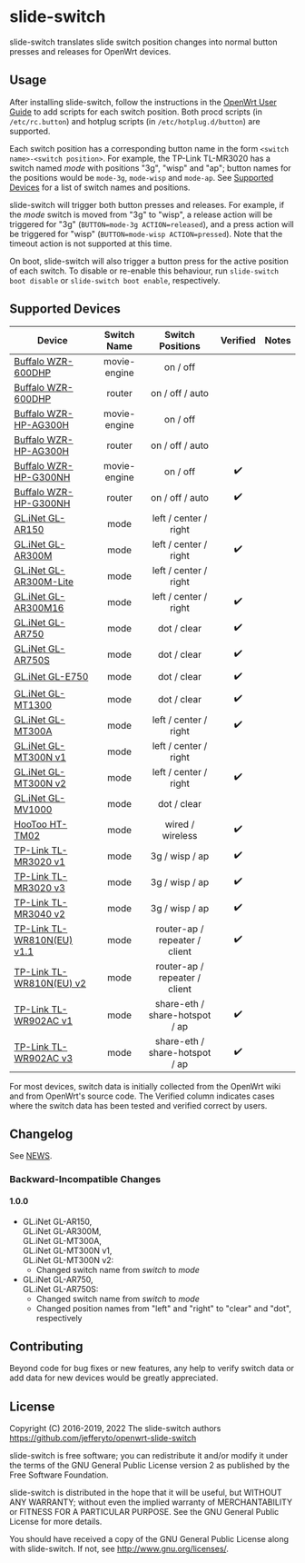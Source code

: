 # slide-switch

slide-switch translates slide switch position changes into normal button
presses and releases for OpenWrt devices.

## Usage

After installing slide-switch, follow the instructions in the [OpenWrt
User Guide][] to add scripts for each switch position. Both procd
scripts (in `/etc/rc.button`) and hotplug scripts (in
`/etc/hotplug.d/button`) are supported.

Each switch position has a corresponding button name in the form
`<switch name>-<switch position>`. For example, the TP-Link TL-MR3020
has a switch named *mode* with positions "3g", "wisp" and "ap"; button
names for the positions would be `mode-3g`, `mode-wisp` and `mode-ap`.
See [Supported Devices][] for a list of switch names
and positions.

slide-switch will trigger both button presses and releases. For example,
if the *mode* switch is moved from "3g" to "wisp", a release action will
be triggered for "3g" (`BUTTON=mode-3g ACTION=released`), and a press
action will be triggered for "wisp" (`BUTTON=mode-wisp ACTION=pressed`).
Note that the timeout action is not supported at this time.

On boot, slide-switch will also trigger a button press for the active
position of each switch. To disable or re-enable this behaviour, run
`slide-switch boot disable` or `slide-switch boot enable`, respectively.

[OpenWrt User Guide]: https://openwrt.org/docs/guide-user/hardware/hardware.button
[Supported Devices]: #supported-devices

## Supported Devices

| Device                         | Switch Name  | Switch Positions               | Verified           | Notes |
| ------------------------------ | :----------: | :----------------------------: | :----------------: | ----- |
| [Buffalo WZR-600DHP][]         | movie-engine | on / off                       |                    |       |
| [Buffalo WZR-600DHP][]         | router       | on / off / auto                |                    |       |
| [Buffalo WZR-HP-AG300H][]      | movie-engine | on / off                       |                    |       |
| [Buffalo WZR-HP-AG300H][]      | router       | on / off / auto                |                    |       |
| [Buffalo WZR-HP-G300NH][]      | movie-engine | on / off                       | :heavy_check_mark: |       |
| [Buffalo WZR-HP-G300NH][]      | router       | on / off / auto                | :heavy_check_mark: |       |
| [GL.iNet GL-AR150][]           | mode         | left / center / right          |                    |       |
| [GL.iNet GL-AR300M][]          | mode         | left / center / right          | :heavy_check_mark: |       |
| [GL.iNet GL-AR300M-Lite][]     | mode         | left / center / right          |                    |       |
| [GL.iNet GL-AR300M16][]        | mode         | left / center / right          | :heavy_check_mark: |       |
| [GL.iNet GL-AR750][]           | mode         | dot / clear                    | :heavy_check_mark: |       |
| [GL.iNet GL-AR750S][]          | mode         | dot / clear                    | :heavy_check_mark: |       |
| [GL.iNet GL-E750][]            | mode         | dot / clear                    | :heavy_check_mark: |       |
| [GL.iNet GL-MT1300][]          | mode         | dot / clear                    | :heavy_check_mark: |       |
| [GL.iNet GL-MT300A][]          | mode         | left / center / right          | :heavy_check_mark: |       |
| [GL.iNet GL-MT300N v1][]       | mode         | left / center / right          |                    |       |
| [GL.iNet GL-MT300N v2][]       | mode         | left / center / right          | :heavy_check_mark: |       |
| [GL.iNet GL-MV1000][]          | mode         | dot / clear                    |                    |       |
| [HooToo HT-TM02][]             | mode         | wired / wireless               | :heavy_check_mark: |       |
| [TP-Link TL-MR3020 v1][]       | mode         | 3g / wisp / ap                 | :heavy_check_mark: |       |
| [TP-Link TL-MR3020 v3][]       | mode         | 3g / wisp / ap                 | :heavy_check_mark: |       |
| [TP-Link TL-MR3040 v2][]       | mode         | 3g / wisp / ap                 | :heavy_check_mark: |       |
| [TP-Link TL-WR810N(EU) v1.1][] | mode         | router-ap / repeater / client  | :heavy_check_mark: |       |
| [TP-Link TL-WR810N(EU) v2][]   | mode         | router-ap / repeater / client  |                    |       |
| [TP-Link TL-WR902AC v1][]      | mode         | share-eth / share-hotspot / ap | :heavy_check_mark: |       |
| [TP-Link TL-WR902AC v3][]      | mode         | share-eth / share-hotspot / ap | :heavy_check_mark: |       |

For most devices, switch data is initially collected from the OpenWrt
wiki and from OpenWrt's source code. The Verified column indicates cases
where the switch data has been tested and verified correct by users.

[Buffalo WZR-600DHP]: https://openwrt.org/toh/buffalo/wzr-600dhp
[Buffalo WZR-HP-AG300H]: https://openwrt.org/toh/buffalo/wzr-hp-ag300h
[Buffalo WZR-HP-G300NH]: https://openwrt.org/toh/buffalo/wzr-hp-g300h
[GL.iNet GL-AR150]: https://openwrt.org/toh/gl.inet/gl-ar150
[GL.iNet GL-AR300M]: https://openwrt.org/toh/gl.inet/gl-ar300m
[GL.iNet GL-AR300M-Lite]: https://openwrt.org/toh/gl.inet/gl-ar300m_lite
[GL.iNet GL-AR300M16]: https://openwrt.org/toh/gl.inet/gl-ar300m
[GL.iNet GL-AR750]: https://openwrt.org/toh/gl.inet/gl-ar750
[GL.iNet GL-AR750S]: https://openwrt.org/toh/gl.inet/gl-ar750s
[GL.iNet GL-E750]: https://openwrt.org/toh/gl.inet/gl-e750
[GL.iNet GL-MT1300]: https://openwrt.org/toh/gl.inet/gl-mt1300_v1
[GL.iNet GL-MT300A]: https://openwrt.org/toh/gl.inet/gl-mt300a
[GL.iNet GL-MT300N v1]: https://openwrt.org/toh/gl.inet/gl-mt300n_v1
[GL.iNet GL-MT300N v2]: https://openwrt.org/toh/gl.inet/gl-mt300n_v2
[GL.iNet GL-MV1000]: https://openwrt.org/toh/gl.inet/gl-mv1000
[HooToo HT-TM02]: https://openwrt.org/toh/hootoo/tripmate-nano
[TP-Link TL-MR3020 v1]: https://openwrt.org/toh/tp-link/tl-mr3020
[TP-Link TL-MR3020 v3]: https://openwrt.org/toh/tp-link/tl-mr3020_v3
[TP-Link TL-MR3040 v2]: https://openwrt.org/toh/tp-link/tl-mr3040
[TP-Link TL-WR810N(EU) v1.1]: https://openwrt.org/toh/tp-link/tl-wr810n
[TP-Link TL-WR810N(EU) v2]: https://openwrt.org/toh/tp-link/tl-wr810n
[TP-Link TL-WR902AC v1]: https://openwrt.org/toh/tp-link/tl-wr902ac_v1
[TP-Link TL-WR902AC v3]: https://openwrt.org/toh/tp-link/tl-wr902ac_v3

## Changelog

See [NEWS][].

### Backward-Incompatible Changes

#### 1.0.0

* GL.iNet GL-AR150,  
  GL.iNet GL-AR300M,  
  GL.iNet GL-MT300A,  
  GL.iNet GL-MT300N v1,  
  GL.iNet GL-MT300N v2:
  * Changed switch name from *switch* to *mode*
* GL.iNet GL-AR750,  
  GL.iNet GL-AR750S:
  * Changed switch name from *switch* to *mode*
  * Changed position names from "left" and "right" to "clear" and "dot",
    respectively

[NEWS]: NEWS.md

## Contributing

Beyond code for bug fixes or new features, any help to verify switch
data or add data for new devices would be greatly appreciated.

## License

Copyright (C) 2016-2019, 2022 The slide-switch authors  
<https://github.com/jefferyto/openwrt-slide-switch>

slide-switch is free software; you can redistribute it and/or
modify it under the terms of the GNU General Public License
version 2 as published by the Free Software Foundation.

slide-switch is distributed in the hope that it will be useful,
but WITHOUT ANY WARRANTY; without even the implied warranty of
MERCHANTABILITY or FITNESS FOR A PARTICULAR PURPOSE.  See the
GNU General Public License for more details.

You should have received a copy of the GNU General Public License
along with slide-switch.  If not, see <http://www.gnu.org/licenses/>.
